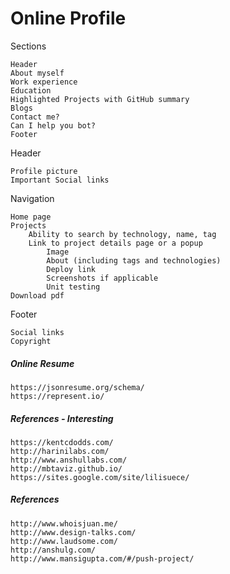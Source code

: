 # Online Profile

Sections

```
Header
About myself
Work experience
Education
Highlighted Projects with GitHub summary
Blogs
Contact me?
Can I help you bot?
Footer
```

Header

```
Profile picture
Important Social links
```

Navigation

```
Home page
Projects
    Ability to search by technology, name, tag
    Link to project details page or a popup
        Image
        About (including tags and technologies)
        Deploy link
        Screenshots if applicable
        Unit testing
Download pdf
```

Footer

```
Social links
Copyright
```

##### Online Resume

```
https://jsonresume.org/schema/
https://represent.io/
```

##### References - Interesting

```
https://kentcdodds.com/
http://harinilabs.com/
http://www.anshullabs.com/
http://mbtaviz.github.io/
https://sites.google.com/site/lilisuece/
```

##### References

```
http://www.whoisjuan.me/
http://www.design-talks.com/
http://www.laudsome.com/
http://anshulg.com/
http://www.mansigupta.com/#/push-project/
```



